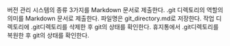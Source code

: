버전 관리 시스템의 종류 3가지를 Markdown 문서로 제출한다.
.git 디렉토리의 역할의 의미를 Markdown 문서로 제출한다.
파일명은 git_directory.md로 저장한다.
작업 디렉토리에 .git디렉토리를 삭제한 후 git의 상태를 확인한다. 휴지통에서 .git디렉토리를 복원한 후 git의 상태를 확인한다.